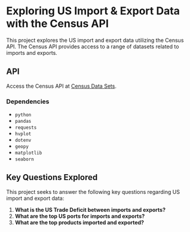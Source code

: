 # Exploring US Import & Export Data with the Census API

This project explores the US import and export data utilizing the Census API. The Census API provides access to a range of datasets related to imports and exports.

## API
Access the Census API at [Census Data Sets](https://www.census.gov/data/developers/data-sets.html).

### Dependencies

- `python`
- `pandas`
- `requests`
- `hvplot`
- `dotenv`
- `geopy`
- `matplotlib`
- `seaborn`

## Key Questions Explored

This project seeks to answer the following key questions regarding US import and export data:

1. **What is the US Trade Deficit between imports and exports?**
2. **What are the top US ports for imports and exports?**
3. **What are the top products imported and exported?**